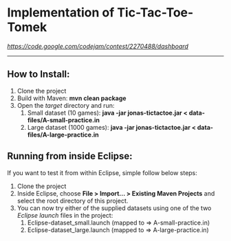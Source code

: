 # Implementation of Tic-Tac-Toe-Tomek

_https://code.google.com/codejam/contest/2270488/dashboard_

---
## How to Install:
1. Clone the project
2. Build with Maven: **mvn clean package**
3. Open the _target_ directory and run:
	1. Small dataset (10 games): **java -jar jonas-tictactoe.jar < data-files/A-small-practice.in**
	2. Large dataset (1000 games): **java -jar jonas-tictactoe.jar < data-files/A-large-practice.in**

## Running from inside Eclipse:
If you want to test it from within Eclipse, simple follow below steps:

1. Clone the project
2. Inside Eclipse, choose **File > Import... > Existing Maven Projects** and select the root directory of this project.
3. You can now try either of the supplied datasets using one of the two _Eclipse launch_ files in the project: 
	1. Eclipse-dataset_small.launch (mapped to => A-small-practice.in)
	2. Eclipse-dataset_large.launch (mapped to => A-large-practice.in)
